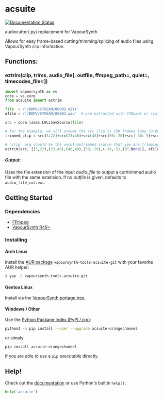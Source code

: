 # acsuite

[![Documentation Status](https://readthedocs.org/projects/acsuite/badge/?version=latest)](https://acsuite.readthedocs.io/en/latest/?badge=latest)

audiocutter(.py) replacement for VapourSynth.

Allows for easy frame-based cutting/trimming/splicing of audio files
using VapourSynth clip information.


## Functions:

### eztrim(clip, trims, audio_file[, outfile, ffmpeg_path=, quiet=, timecodes_file=])

```py
import vapoursynth as vs
core = vs.core
from acsuite import eztrim

file  = r'/BDMV/STREAM/00003.m2ts'
afile = r'/BDMV/STREAM/00003.wav'  # pre-extracted with TSMuxer or similar

src = core.lsmas.LWLibavSource(file)

# for the example, we will assume the src clip is 100 frames long (0-99)
trimmed_clip = src[3:22]+src[23:40]+src[48]+src[50:-20]+src[-10:-5]+src[97:]

# `clip` arg should be the uncut/untrimmed source that you are trimming from
eztrim(src, [(3,22),(23,40),(48,49),(50,-20),(-10,-5),(97,None)], afile)
```

##### Output:

Uses the file extension of the input _audio_file_ to output a cut/trimmed audio file with the same extension. If no _outfile_ is given, defaults to `audio_file_cut.ext`.

## Getting Started

### Dependencies
- [FFmpeg](https://ffmpeg.org/)
- [VapourSynth R49+](https://github.com/vapoursynth/vapoursynth/releases)

### Installing

#### Arch Linux

Install the [AUR package](https://aur.archlinux.org/packages/vapoursynth-tools-acsuite-git/) `vapoursynth-tools-acsuite-git` with your favorite AUR helper:

```sh
$ yay -S vapoursynth-tools-acsuite-git
```

#### Gentoo Linux

Install via the [VapourSynth portage tree](https://github.com/4re/vapoursynth-portage).

#### Windows / Other

Use the [Python Package Index (PyPI / pip)](https://pypi.org/project/acsuite-orangechannel/#description):

```sh
python3 -m pip install --user --upgrade acsuite-orangechannel
```

or simply

```sh
pip install acsuite-orangechannel
```

if you are able to use a `pip` executable directly.

## Help!

Check out the [documentation](https://acsuite.readthedocs.io/en/latest/) or use Python's builtin `help()`: 

```py
help('acsuite')
```

